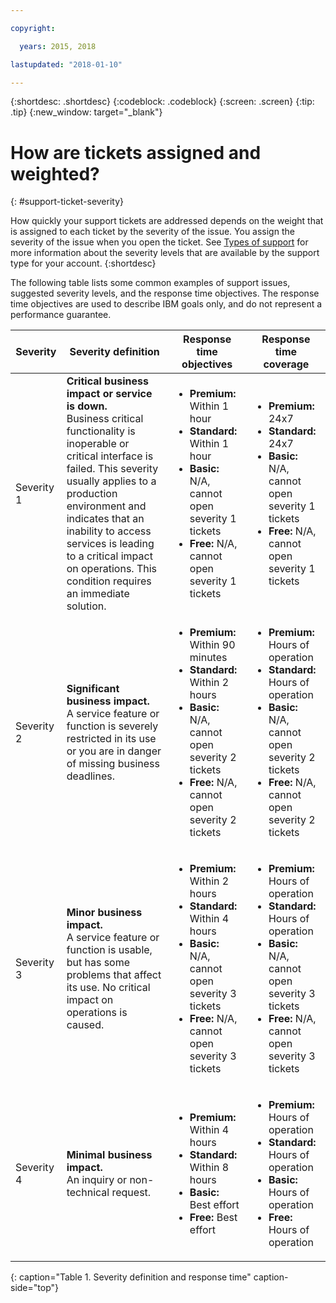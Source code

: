 ```yaml
---

copyright:

  years: 2015, 2018

lastupdated: "2018-01-10"

---
```


{:shortdesc: .shortdesc}
{:codeblock: .codeblock}
{:screen: .screen}
{:tip: .tip}
{:new_window: target="_blank"}


# How are tickets assigned and weighted?
{: #support-ticket-severity}

How quickly your support tickets are addressed depends on the weight that is assigned to each ticket by the severity of the issue. You assign the severity of the issue when you open the ticket.  See [Types of support](/docs/get-support/getstarttssup.html#typesofsupport) for more information about the severity levels that are available by the support type for your account.
{:shortdesc}

The following table lists some common examples of support issues, suggested severity levels, and the response time objectives. The response time objectives are used to describe IBM goals only, and do not represent a performance guarantee.

Severity | Severity definition | Response time objectives | Response time coverage
------|-------- | --- | --- |
Severity 1 | <strong>Critical business impact or service is down.</strong> <br> Business critical functionality is inoperable or critical interface is failed. This severity usually applies to a production environment and indicates that an inability to access services is leading to a critical impact on operations.  This condition requires an immediate solution. | <ul><li><strong>Premium:</strong> Within 1 hour</li><li><strong>Standard:</strong> Within 1 hour</li><li><strong>Basic:</strong> N/A, cannot open severity 1 tickets</li><li><strong>Free:</strong> N/A, cannot open severity 1 tickets</li></ul> | <ul><li><strong>Premium:</strong> 24x7</li><li><strong>Standard:</strong> 24x7</li><li><strong>Basic:</strong> N/A, cannot open severity 1 tickets</li><li><strong>Free:</strong> N/A, cannot open severity 1 tickets</li></ul> 			   
Severity 2 | <strong>Significant business impact.</strong> <br> A service feature or function is severely restricted in its use or you are in danger of missing business deadlines. | <ul><li><strong>Premium:</strong> Within 90 minutes </li><li><strong>Standard:</strong> Within 2 hours</li><li><strong>Basic:</strong> N/A, cannot open severity 2 tickets</li><li><strong>Free:</strong> N/A, cannot open severity 2 tickets</li></ul> | <ul><li><strong>Premium:</strong> Hours of operation </li><li><strong>Standard:</strong> Hours of operation </li><li><strong>Basic:</strong> N/A, cannot open severity 2 tickets</li><li><strong>Free:</strong> N/A, cannot open severity 2 tickets</li></ul>
Severity 3 | <strong>Minor business impact.</strong> <br> A service feature or function is usable, but has some problems that affect its use. No critical impact on operations is caused. | <ul><li><strong>Premium:</strong> Within 2 hours</li><li><strong>Standard:</strong> Within 4 hours</li><li><strong>Basic:</strong> N/A, cannot open severity 3 tickets</li><li><strong>Free:</strong> N/A, cannot open severity 3 tickets</li></ul> | <ul><li><strong>Premium:</strong> Hours of operation </li><li><strong>Standard:</strong> Hours of operation </li><li><strong>Basic:</strong> N/A, cannot open severity 3 tickets</li><li><strong>Free:</strong> N/A, cannot open severity 3 tickets</li></ul>
Severity 4 | <strong>Minimal business impact.</strong> <br> An inquiry or non-technical request. | <ul><li><strong>Premium:</strong> Within 4 hours</li><li><strong>Standard:</strong> Within 8 hours</li><li><strong>Basic:</strong> Best effort </li><li><strong>Free:</strong> Best effort</li></ul> | <ul><li><strong>Premium:</strong> Hours of operation </li><li><strong>Standard:</strong> Hours of operation </li><li><strong>Basic:</strong> Hours of operation </li><li><strong>Free:</strong> Hours of operation </li></ul>
{: caption="Table 1. Severity definition and response time" caption-side="top"}
